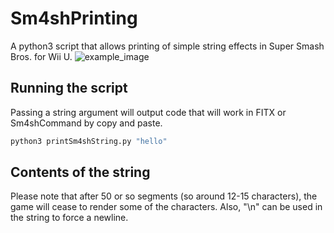 # Sm4shPrinting
A python3 script that allows printing of simple string effects in Super Smash Bros. for Wii U.
![example_image](https://i.imgur.com/7LVosyq.jpg)

## Running the script
Passing a string argument will output code that will work in FITX or Sm4shCommand by copy and paste.
```bash
python3 printSm4shString.py "hello"
```

## Contents of the string
Please note that after 50 or so segments (so around 12-15 characters), the game will cease to render some of the characters. Also, "\n" can be used in the string to force a newline.
